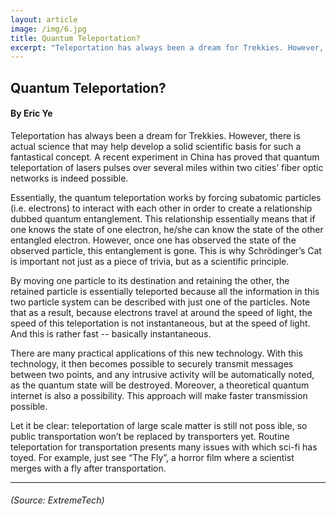 ```yaml
---
layout: article
image: /img/6.jpg
title: Quantum Teleportation?
excerpt: "Teleportation has always been a dream for Trekkies. However, there is actual science that may help develop a solid scientific basis for such a fantastical concept."
---
```


<h2>Quantum Teleportation?</h2>
<h4>By Eric Ye</h4>

Teleportation has always been a dream for Trekkies. However, there is actual science that may help develop a solid scientific basis for such a fantastical concept. A recent experiment in China has proved that quantum teleportation of lasers pulses over several miles within two cities’ fiber optic networks is indeed possible.

Essentially, the quantum teleportation works by forcing subatomic particles (i.e. electrons) to interact with each other in order to create a relationship dubbed quantum entanglement. This relationship essentially means that if one knows the state of one electron, he/she can know the state of the other entangled electron. However, once one has observed the state of the observed particle, this entanglement is gone. This is why Schrödinger’s Cat is important not just as a piece of trivia, but as a scientific principle.

By moving one particle to its destination and retaining the other, the retained particle is essentially teleported because all the information in this two particle system can be described with just one of the particles. Note that as a result, because electrons travel at around the speed of light, the speed of this teleportation is not instantaneous, but at the speed of light. And this is rather fast -- basically instantaneous.

There are many practical applications of this new technology. With this technology, it then becomes possible to securely transmit messages between two points, and any intrusive activity will be automatically noted, as the quantum state will be destroyed. Moreover, a theoretical quantum internet is also a possibility. This approach will make faster transmission possible.

Let it be clear: teleportation of large scale matter is still not poss ible, so public transportation won’t be replaced by transporters yet. Routine teleportation for transportation presents many issues with which sci-fi has toyed. For example, just see “The Fly”, a horror film where a scientist merges with a fly after transportation.

<hr style="border-color:#7D7D7D;height:0.5px;">
<h6> (Source: ExtremeTech) </h6>